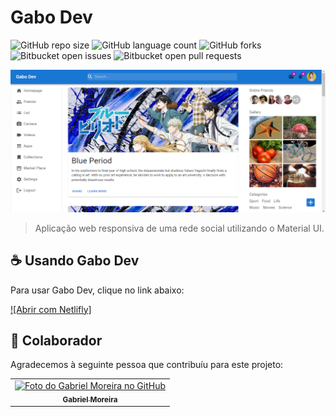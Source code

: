 # Gabo Dev

![GitHub repo size](https://img.shields.io/github/repo-size/gabomoreira/gabo-dev?style=for-the-badge)
![GitHub language count](https://img.shields.io/github/languages/count/gabomoreira/gabo-dev?style=for-the-badge)
![GitHub forks](https://img.shields.io/github/forks/gabomoreira/gabo-dev?style=for-the-badge)
![Bitbucket open issues](https://img.shields.io/bitbucket/issues/gabomoreira/gabo-dev?style=for-the-badge)
![Bitbucket open pull requests](https://img.shields.io/bitbucket/pr-raw/gabomoreira/gabo-dev?style=for-the-badge)

<img src="img-project.png" alt="foto do Gabo Dev">

> Aplicação web responsiva de uma rede social utilizando o Material UI.

## ☕ Usando Gabo Dev

Para usar Gabo Dev, clique no link abaixo:

[![Abrir com Netlifly]](https://gabo-dev.netlify.app/)

## 🤝 Colaborador

Agradecemos à seguinte pessoa que contribuíu para este projeto:

<table>
  <tr>
    <td align="center">
      <a href="https://github.com/gabomoreira">
        <img src="https://github.com/gabomoreira.png" width="100px;" alt="Foto do Gabriel Moreira no GitHub"/><br>
        <sub>
          <b>Gabriel Moreira</b>
        </sub>
      </a>
    </td>
  </tr>
</table>

